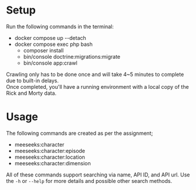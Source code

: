 # Setup

Run the following commands in the terminal:  
* docker compose up --detach  
* docker compose exec php bash
  * composer install
  * bin/console doctrine:migrations:migrate
  * bin/console app:crawl

Crawling only has to be done once and will take 4~5 minutes to complete due to built-in delays.  
Once completed, you'll have a running environment with a local copy of the Rick and Morty data.

# Usage

The following commands are created as per the assignment;
* meeseeks:character
* meeseeks:character:episode
* meeseeks:character:location
* meeseeks:character:dimension 

All of these commands support searching via name, API ID, and API url.
Use the `-h` or `--help` for more details and possible other search methods.
